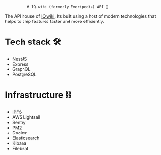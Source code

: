               # IQ.wiki (formerly Everipedia) API 🧠
The API house of [IQ.wiki](https://iq.wiki), Its built using a host of modern technologies that helps to ship features faster and more efficiently.

# Tech stack 🛠️
- NestJS
- Express
- GraphQL
- PostgreSQL

# Infrastructure ⛓️
- [IPFS](https://ipfs.tech/)
- AWS Lightsail
- Sentry
- PM2
- Docker
- Elasticsearch
- Kibana
- Filebeat

